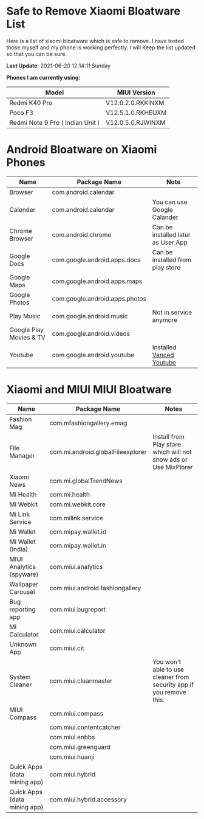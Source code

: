 # Safe to Remove Xiaomi Bloatware List

Here is a list of xiaomi bloatware which is safe to remove. I have tested those myself and my phone is working perfectly. I will Keep the list updated so that you can be sure.

**Last Update**: 2021-06-20 12:14:11 Sunday

**Phones I am currently using:**

| Model  | MIUI Version  |
| ------------ | ------------ |
| Redmi K40 Pro   | V12.0.2.0.RKKINXM  |
| Poco F3  | V12.5.1.0.RKHEUXM  |
| Redmi Note 9 Pro ( Indian Unit )  | V12.0.5.0.RJWINXM  |

# Android Bloatware on Xiaomi Phones
| Name  | Package Name  | Note  |
| ------------ | ------------ | ------------ |
| Browser  | com.android.calendar  |   |
| Calender  | com.android.calendar  | You can use  Google Calander  |
| Chrome Browser  | com.android.chrome  | Can be installed later as User App   |
| Google Docs  | com.google.android.apps.docs  | Can be installed from play store  |
| Google Maps  | com.google.android.apps.maps  |   |
| Google Photos  | com.google.android.apps.photos  |   |
| Play Music  | com.google.android.music  | Not in service anymore  |
| Google Play Movies & TV  | com.google.android.videos  |   |
| Youtube  | com.google.android.youtube  | Installed [Vanced Youtube](https://github.com/YTVanced/VancedManager "Vanced Youtube")  |

# Xiaomi and MIUI MIUI Bloatware

| Name  | Package Name  | Notes  |
| ------------ | ------------ | ------------ |
| Fashion Mag  | com.mfashiongallery.emag  |   |
| File Manager  | com.mi.android.globalFileexplorer  | Install from Play store which will not show ads or Use MixPlorer  |
| Xiaomi News  | com.mi.globalTrendNews  |   |
| Mi Health  | com.mi.health   |   |
| Mi Webkit  | com.mi.webkit.core  |   |
| Mi Link Service  | com.milink.service  |   |
| Mi Wallet  | com.mipay.wallet.id  |   |
| Mi Wallet (India)  | com.mipay.wallet.in  |   |
| MIUI Analytics (spyware)  | com.miui.analytics  |   |
| Wallpaper Carousel  | com.miui.android.fashiongallery  |   |
| Bug reporting app  | com.miui.bugreport  |   |
| Mi Calculator  | com.miui.calculator  |   |
| Unknown App  | com.miui.cit  |   |
| System Cleaner  | com.miui.cleanmaster  | You won't able to use cleaner from security app if you remove this.  |
| MIUI Compass  |  com.miui.compass |   |
|   | com.miui.contentcatcher  |   |
|   | com.miui.enbbs  |   |
|   | com.miui.greenguard  |   |
|   | com.miui.huanji  |   |
| Quick Apps (data mining app)| com.miui.hybrid | |
| Quick Apps (data mining app) | com.miui.hybrid.accessory | 
